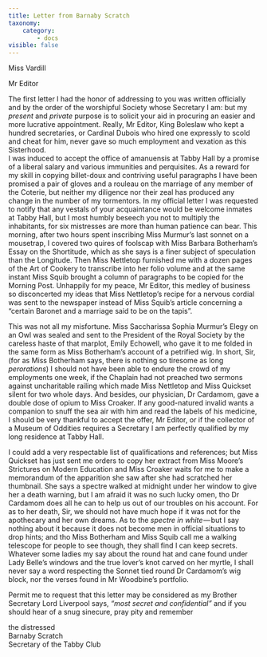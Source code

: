 ```yaml
---
title: Letter from Barnaby Scratch
taxonomy:
    category:
        - docs
visible: false
---
```


<div class="author">Miss Vardill</div>

Mr Editor

The first letter I had the honor of addressing to you was written officially and by the order of the worshipful Society whose Secretary I am: but my *present* and *private* purpose is to solicit your aid in procuring an easier and more lucrative appointment. Really, Mr Editor, King Boleslaw who kept a hundred secretaries, or Cardinal Dubois who hired one expressly to scold and cheat for him, never gave so much employment and vexation as this Sisterhood.  
I was induced to accept the office of amanuensis at Tabby Hall by a promise of a liberal salary and various immunities and perquisites. As a reward for my skill in copying billet-doux and contriving useful paragraphs I have been promised a pair of gloves and a rouleau on the marriage of any member of the Coterie, but neither my diligence nor their zeal has produced any change in the number of my tormentors. In my official letter I was requested to notify that any vestals of your acquaintance would be welcome inmates at Tabby Hall, but I most humbly beseech you not to multiply the inhabitants, for six mistresses are more than human patience can bear. This morning, after two hours spent inscribing Miss Murmur’s last sonnet on a mousetrap, I covered two quires of foolscap with Miss Barbara Botherham’s Essay on the Shortitude, which as she says is a finer subject of speculation than the Longitude. Then Miss Nettletop furnished me with a dozen pages of the Art of Cookery to transcribe into her folio volume and at the same instant Miss Squib brought a column of paragraphs to be copied for the Morning Post. Unhappily for my peace, Mr Editor, this medley of business so disconcerted my ideas that Miss Nettletop’s recipe for a nervous cordial was sent to the newspaper instead of Miss Squib’s article concerning a “certain Baronet and a marriage said to be on the tapis”.  

This was not all my misfortune. Miss Saccharissa Sophia Murmur’s Elegy on an Owl was sealed and sent to the President of the Royal Society by the careless haste of that marplot, Emily Echowell, who gave it to me folded in the same form as Miss Botherham’s account of a petrified wig. In short, Sir, (for as Miss Botherham says, there is nothing so tiresome as long *perorations*) I should not have been able to endure the crowd of my employments one week, if the Chaplain had not preached two sermons against uncharitable railing which made Miss Nettletop and Miss Quickset silent for two whole days. And besides, our physician, Dr Cardamom, gave a double dose of opium to Miss Croaker. If any good-natured invalid wants a companion to snuff the sea air with him and read the labels of his medicine, I should be very thankful to accept the offer, Mr Editor, or if the collector of a Museum of Oddities requires a Secretary I am perfectly qualified by my long residence at Tabby Hall.

I could add a very respectable list of qualifications and references; but Miss Quickset has just sent me orders to copy her extract from Miss Moore’s Strictures on Modern Education and Miss Croaker waits for me to make a memorandum of the apparition she saw after she had scratched her thumbnail. She says a spectre walked at midnight under her window to give her a death warning, but I am afraid it was no such lucky omen, tho Dr Cardamom does all he can to help us out of our troubles on his account. For as to her death, Sir, we should not have much hope if it was not for the apothecary and her own dreams. As to the *spectre in white* — but I say nothing about it because it does not become men in official situations to drop hints; and tho Miss Botherham and Miss Squib call me a walking telescope for people to see though, they shall find I can keep secrets. Whatever some ladies my say about the round hat and cane found under Lady Belle’s windows and the true lover’s knot carved on her myrtle, I shall never say a word respecting the Sonnet tied round Dr Cardamom’s wig block, nor the verses found in Mr Woodbine’s portfolio.  

Permit me to request that this letter may be considered as my Brother Secretary Lord Liverpool says, *“most secret and confidential”* and if you should hear of a snug sinecure, pray pity and remember  

the distressed  
Barnaby Scratch  
Secretary of the Tabby Club